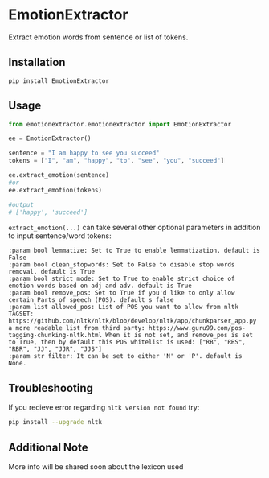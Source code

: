 # EmotionExtractor
Extract emotion words from sentence or list of tokens.

## Installation
```
pip install EmotionExtractor
```

## Usage
```python
from emotionextractor.emotionextractor import EmotionExtractor

ee = EmotionExtractor()

sentence = "I am happy to see you succeed"
tokens = ["I", "am", "happy", "to", "see", "you", "succeed"]

ee.extract_emotion(sentence)
#or 
ee.extract_emotion(tokens)

#output
# ['happy', 'succeed']
```

`extract_emotion(...)` can take several other optional parameters in addition to input sentence/word tokens:

```
:param bool lemmatize: Set to True to enable lemmatization. default is False
:param bool clean_stopwords: Set to False to disable stop words removal. default is True
:param bool strict_mode: Set to True to enable strict choice of emotion words based on adj and adv. default is True
:param bool remove_pos: Set to True if you'd like to only allow certain Parts of speech (POS). default s false
:param list allowed_pos: List of POS you want to allow from nltk TAGSET: https://github.com/nltk/nltk/blob/develop/nltk/app/chunkparser_app.py
a more readable list from third party: https://www.guru99.com/pos-tagging-chunking-nltk.html When it is not set, and remove_pos is set to True, then by default this POS whitelist is used: ["RB", "RBS", "RBR", "JJ", "JJR", "JJS"]
:param str filter: It can be set to either 'N' or 'P'. default is None.
```


## Troubleshooting
If you recieve error regarding `nltk version not found` try:

```bash
pip install --upgrade nltk
```


## Additional Note
More info will be shared soon about the lexicon used 
